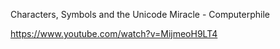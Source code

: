 Characters, Symbols and the Unicode Miracle - Computerphile

https://www.youtube.com/watch?v=MijmeoH9LT4